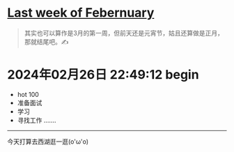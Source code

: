 # [Last week of  Febernuary](https://github.com/dululu/notes/issues/24)

> 其实也可以算作是3月的第一周，但前天还是元宵节，姑且还算做是正月，那就结尾吧。✍️
# 2024年02月26日 22:49:12 begin
* hot 100
* 准备面试
* 学习
* 寻找工作
....... 

---

今天打算去西湖逛一逛(o'ω'o)
